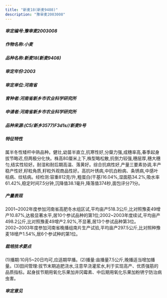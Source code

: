 ```yaml
---
title: "新麦18(新麦9408)"
description: "豫审麦2003008"
---
```

##### 审定编号:豫审麦2003008

##### 作物名称:小麦

##### 品种名称:新麦18(新麦9408)

##### 审定年份:2003

##### 审定单位:河南省

##### 育种者:河南省新乡市农业科学研究所

##### 申请者:河南省新乡市农业科学研究所

##### 品种来源:(C5/新乡3577)F3d1s//新麦9号

##### 特征特性
属半冬性矮杆中熟品种。健壮,幼苗半直立,抗寒性好,分蘖力强,成穗率高,春季起身拔节略迟,但两极分化快。株高80厘米上下,株型略松散,抗倒力较强,穗层厚,穗大穗匀,结实性较好。耐湿和耐后期高温、落黄好。综合抗病性好,产量三要素协调,丰产稳产性好,籽粒角质,籽粒外观商品性好。高抗叶锈病,中抗白粉病、条锈病,中感叶枯病、纹枯病。经检测:容重812克/升,粗蛋白(干基)16.04%,湿面筋34.2%,吸水率61.42%,稳定时间7.5分钟,沉降值38.1毫升,降落值374秒,面包评分71分。

##### 产量表现
2001~2002年度参加河南省高肥冬水组区试,平均亩产518.3公斤,比对照豫麦49增产10.87%,达极显著水平,居10个参试品种的第1位;2002~2003年度续试,平均亩产498.2公斤,比对照豫麦49增产2.92%,不显著,居13个参试品种第3位。2002~2003年度参加河南省晚播组南片生产试验,平均亩产297.5公斤,比对照种豫麦18增产1.54%,居6个参试种的第1位。

##### 栽培技术要点
(1)播期:10月5~20日均可,应适期早播。(2)播量:亩播量7.5公斤,晚播适当增加播量。(3)田间管理:拔节末期追肥浇水,注意早浇灌浆水,利于实现高产、优质强筋的品质指标。起身拔节期用氧化乐果加井冈霉素、中后期用氧化乐果加粉锈宁防治病虫害。

##### 审定意见

